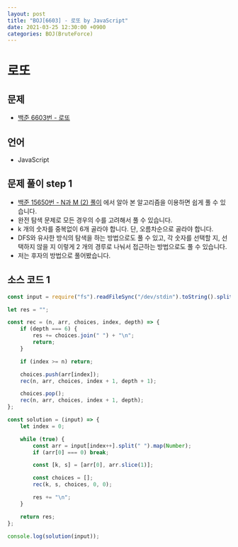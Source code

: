 ```yaml
---
layout: post
title: "BOJ[6603] - 로또 by JavaScript"
date: 2021-03-25 12:30:00 +0900
categories: BOJ(BruteForce)
---
```


# 로또

## 문제

- [백준 6603번 - 로또](https://www.acmicpc.net/problem/6603)

## 언어

- JavaScript

## 문제 풀이 step 1

- [백준 15650번 - N과 M (2) 풀이](<https://qkrrlgh519.github.io/boj(backtracking)/2021/03/18/BOJ-BackTracking-15650.html>) 에서 알아 본 알고리즘을 이용하면 쉽게 풀 수 있습니다.
- 완전 탐색 문제로 모든 경우의 수를 고려해서 풀 수 있습니다.
- k 개의 숫자를 중복없이 6개 골라야 합니다. 단, 오름차순으로 골라야 합니다.
- DFS와 유사한 방식의 탐색을 하는 방법으로도 풀 수 있고, 각 숫자를 선택할 지, 선택하지 않을 지 이렇게 2 개의 경루로 나눠서 접근하는 방법으로도 풀 수 있습니다.
- 저는 후자의 방법으로 풀어봤습니다.

## 소스 코드 1

```jsx
const input = require("fs").readFileSync("/dev/stdin").toString().split("\n");

let res = "";

const rec = (n, arr, choices, index, depth) => {
	if (depth === 6) {
		res += choices.join(" ") + "\n";
		return;
	}

	if (index >= n) return;

	choices.push(arr[index]);
	rec(n, arr, choices, index + 1, depth + 1);

	choices.pop();
	rec(n, arr, choices, index + 1, depth);
};

const solution = (input) => {
	let index = 0;

	while (true) {
		const arr = input[index++].split(" ").map(Number);
		if (arr[0] === 0) break;

		const [k, s] = [arr[0], arr.slice(1)];

		const choices = [];
		rec(k, s, choices, 0, 0);

		res += "\n";
	}

	return res;
};

console.log(solution(input));
```
